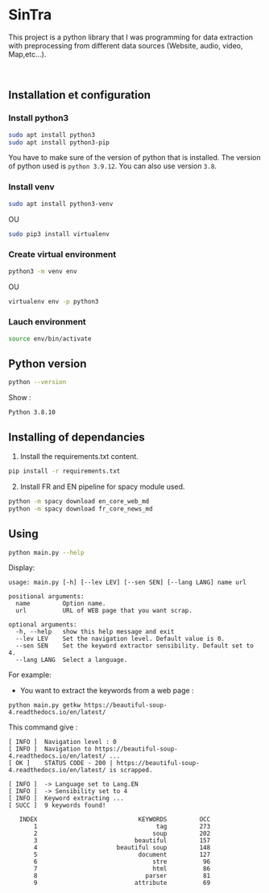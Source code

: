 # SinTra
This project is a python library that I was programming for data extraction with preprocessing from
different data sources (Website, audio, video, Map,etc...).

<br/>

## Installation et configuration

### Install python3 
```sh
sudo apt install python3
sudo apt install python3-pip
```
You have to make sure of the version of python that is installed. The version of python
used is `python 3.9.12`. You can also use version `3.8`.


### Install venv
```sh
sudo apt install python3-venv
```
OU
```sh
sudo pip3 install virtualenv
```

### Create virtual environment
```sh
python3 -m venv env
```
OU
```sh
virtualenv env -p python3
```

### Lauch environment
```sh
source env/bin/activate
```

## Python version

```sh
python --version
```

Show :

```
Python 3.8.10
```


## Installing of dependancies
1. Install the requirements.txt content.

```sh
pip install -r requirements.txt

```

2. Install FR and EN pipeline for spacy module used.

```sh
python -m spacy download en_core_web_md
python -m spacy download fr_core_news_md
```

## Using

```sh
python main.py --help
```

Display:

```
usage: main.py [-h] [--lev LEV] [--sen SEN] [--lang LANG] name url

positional arguments:
  name         Option name.
  url          URL of WEB page that you want scrap.

optional arguments:
  -h, --help   show this help message and exit
  --lev LEV    Set the navigation level. Default value is 0.
  --sen SEN    Set the keyword extractor sensibility. Default set to 4.
  --lang LANG  Select a language.
```

For example: 
- You want to extract the keywords from a web page :

```
python main.py getkw https://beautiful-soup-4.readthedocs.io/en/latest/
```

This command give :

```
[ INFO ]  Navigation level : 0
[ INFO ]  Navigation to https://beautiful-soup-4.readthedocs.io/en/latest/ ...
[ OK ]    STATUS CODE - 200 | https://beautiful-soup-4.readthedocs.io/en/latest/ is scrapped.

[ INFO ]  -> Language set to Lang.EN
[ INFO ]  -> Sensibility set to 4
[ INFO ]  Keyword extracting ... 
[ SUCC ]  9 keywords found!

   INDEX	                        KEYWORDS	     OCC
       1	                             tag	     273
       2	                            soup	     202
       3	                       beautiful	     157
       4	                  beautiful soup	     148
       5	                        document	     127
       6	                            stre	      96
       7	                            html	      86
       8	                          parser	      81
       9	                       attribute	      69
```

